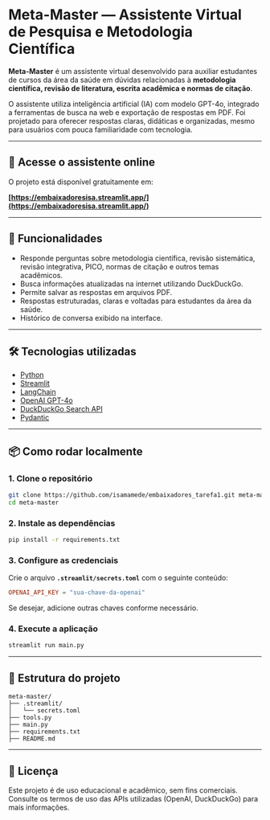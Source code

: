 # Meta-Master — Assistente Virtual de Pesquisa e Metodologia Científica

**Meta-Master** é um assistente virtual desenvolvido para auxiliar estudantes de cursos da área da saúde em dúvidas relacionadas à **metodologia científica, revisão de literatura, escrita acadêmica e normas de citação**.

O assistente utiliza inteligência artificial (IA) com modelo GPT-4o, integrado a ferramentas de busca na web e exportação de respostas em PDF. Foi projetado para oferecer respostas claras, didáticas e organizadas, mesmo para usuários com pouca familiaridade com tecnologia.

---

## 🔗 Acesse o assistente online

O projeto está disponível gratuitamente em:

**[https://embaixadoresisa.streamlit.app/](https://embaixadoresisa.streamlit.app/)**

---

## 🚀 Funcionalidades

- Responde perguntas sobre metodologia científica, revisão sistemática, revisão integrativa, PICO, normas de citação e outros temas acadêmicos.
- Busca informações atualizadas na internet utilizando DuckDuckGo.
- Permite salvar as respostas em arquivos PDF.
- Respostas estruturadas, claras e voltadas para estudantes da área da saúde.
- Histórico de conversa exibido na interface.

---

## 🛠️ Tecnologias utilizadas

- [Python](https://www.python.org/)
- [Streamlit](https://streamlit.io/)
- [LangChain](https://www.langchain.com/)
- [OpenAI GPT-4o](https://platform.openai.com/)
- [DuckDuckGo Search API](https://duckduckgo.com/)
- [Pydantic](https://docs.pydantic.dev/)

---

## 📦 Como rodar localmente

### 1. Clone o repositório

```bash
git clone https://github.com/isamamede/embaixadores_tarefa1.git meta-master
cd meta-master
```

### 2. Instale as dependências

```bash
pip install -r requirements.txt
```

### 3. Configure as credenciais

Crie o arquivo **`.streamlit/secrets.toml`** com o seguinte conteúdo:

```toml
OPENAI_API_KEY = "sua-chave-da-openai"
```

Se desejar, adicione outras chaves conforme necessário.

### 4. Execute a aplicação

```bash
streamlit run main.py
```

---

## 📁 Estrutura do projeto

```
meta-master/
├── .streamlit/
│   └── secrets.toml
├── tools.py
├── main.py
├── requirements.txt
├── README.md
```

---

## 📜 Licença

Este projeto é de uso educacional e acadêmico, sem fins comerciais. Consulte os termos de uso das APIs utilizadas (OpenAI, DuckDuckGo) para mais informações.
